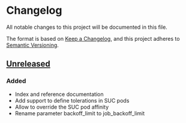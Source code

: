# Changelog
All notable changes to this project will be documented in this file.

The format is based on [Keep a Changelog](https://keepachangelog.com/en/1.0.0/),
and this project adheres to [Semantic Versioning](https://semver.org/spec/v2.0.0.html).

## [Unreleased]
### Added
- Index and reference documentation
- Add support to define tolerations in SUC pods
- Allow to override the SUC pod affinity
- Rename parameter backoff_limit to job_backoff_limit

[Unreleased]: https://github.com/projectsyn/component-system-upgrade-controller/compare/v0.1.0...HEAD
